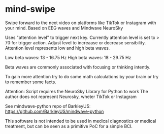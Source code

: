 # mind-swipe

Swipe forward to the next video on platforms like TikTok or Instagram with your mind. Based on EEG waves and Mindwave NeuroSky

Uses "attention level" to trigger next key. Currently attention level is set to > 70 for trigger action. Adjust level to increaase or decrease sensibility. Attention level represents low and high beta waves. 

Low beta waves: 13 - 16.75 Hz
High beta waves: 18 - 29.75 Hz

Beta waves are commonly associated with focusing or thinking intently.

To gain more attention try to do some math calculations by your brain or try to remember some facts.


Attention: Script requires the NeuroSky Library for Python to work The author does not represent Neurosky, wheter TikTok or Instagram

See mindwave-python repo of BarkleyUS: https://github.com/BarkleyUS/mindwave-python


This software is not intended to be used in medical diagnostics or medical treatment, but can be seen as a primitive PoC for a simple BCI.


